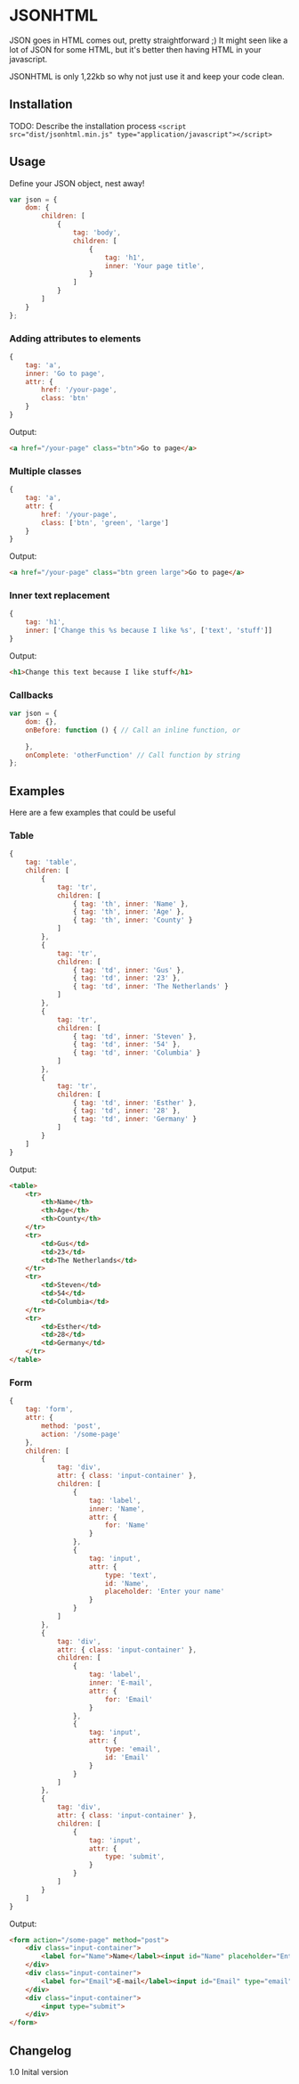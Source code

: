# JSONHTML
JSON goes in HTML comes out, pretty straightforward ;) It might seen like a lot of JSON for some HTML, but it's better then having HTML in your javascript.

JSONHTML is only 1,22kb so why not just use it and keep your code clean.

## Installation
TODO: Describe the installation process 
``<script src="dist/jsonhtml.min.js" type="application/javascript"></script>``

## Usage
Define your JSON object, nest away!
```javascript
var json = {
    dom: {
        children: [
            {
                tag: 'body',
                children: [
                    {
                        tag: 'h1',
                        inner: 'Your page title',
                    }
                ]
            }
        ]
    }
};
```

### Adding attributes to elements
```javascript
{
    tag: 'a',
    inner: 'Go to page',
    attr: {
        href: '/your-page',
        class: 'btn'
    }
}
```
Output:
```html
<a href="/your-page" class="btn">Go to page</a>
```

### Multiple classes
```javascript
{
    tag: 'a',
    attr: {
        href: '/your-page',
        class: ['btn', 'green', 'large']
    }
}
```
Output:
```html
<a href="/your-page" class="btn green large">Go to page</a>
```

### Inner text replacement
```javascript
{
    tag: 'h1',
    inner: ['Change this %s because I like %s', ['text', 'stuff']]
}
```
Output:
```html
<h1>Change this text because I like stuff</h1>
```

### Callbacks
```javascript
var json = {
    dom: {},
    onBefore: function () { // Call an inline function, or 
    
    },
    onComplete: 'otherFunction' // Call function by string
};
```

## Examples
Here are a few examples that could be useful

### Table
```javascript
{
    tag: 'table',
    children: [
        {
            tag: 'tr',
            children: [
                { tag: 'th', inner: 'Name' },
                { tag: 'th', inner: 'Age' },
                { tag: 'th', inner: 'County' }
            ]
        },
        {
            tag: 'tr',
            children: [
                { tag: 'td', inner: 'Gus' },
                { tag: 'td', inner: '23' },
                { tag: 'td', inner: 'The Netherlands' }
            ]
        },
        {
            tag: 'tr',
            children: [
                { tag: 'td', inner: 'Steven' },
                { tag: 'td', inner: '54' },
                { tag: 'td', inner: 'Columbia' }
            ]
        },
        {
            tag: 'tr',
            children: [
                { tag: 'td', inner: 'Esther' },
                { tag: 'td', inner: '28' },
                { tag: 'td', inner: 'Germany' }
            ]
        }
    ]
}
```
Output:
```html
<table>
    <tr>
        <th>Name</th>
        <th>Age</th>
        <th>County</th>
    </tr>
    <tr>
        <td>Gus</td>
        <td>23</td>
        <td>The Netherlands</td>
    </tr>
    <tr>
        <td>Steven</td>
        <td>54</td>
        <td>Columbia</td>
    </tr>
    <tr>
        <td>Esther</td>
        <td>28</td>
        <td>Germany</td>
    </tr>
</table>
```

### Form
```javascript
{
    tag: 'form',
    attr: {
        method: 'post',
        action: '/some-page'
    },
    children: [
        {
            tag: 'div',
            attr: { class: 'input-container' },
            children: [
                {
                    tag: 'label',
                    inner: 'Name',
                    attr: {
                        for: 'Name'
                    }
                },
                {
                    tag: 'input',
                    attr: {
                        type: 'text',
                        id: 'Name',
                        placeholder: 'Enter your name'
                    }
                }
            ]
        },
        {
            tag: 'div',
            attr: { class: 'input-container' },
            children: [
                {
                    tag: 'label',
                    inner: 'E-mail',
                    attr: {
                        for: 'Email'
                    }
                },
                {
                    tag: 'input',
                    attr: {
                        type: 'email',
                        id: 'Email'
                    }
                }
            ]
        },
        {
            tag: 'div',
            attr: { class: 'input-container' },
            children: [
                {
                    tag: 'input',
                    attr: {
                        type: 'submit',
                    }
                }
            ]
        }
    ]
}
```
Output:
```html
<form action="/some-page" method="post">
    <div class="input-container">
        <label for="Name">Name</label><input id="Name" placeholder="Enter your name" type="text">
    </div>
    <div class="input-container">
        <label for="Email">E-mail</label><input id="Email" type="email">
    </div>
    <div class="input-container">
        <input type="submit">
    </div>
</form>
```

## Changelog
1.0 Inital version
